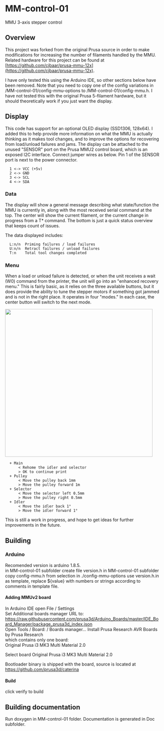 # MM-control-01
MMU 3-axis stepper control

## Overview
This project was forked from the original Prusa source in order to make modifications for increasing the number of filaments handled by the MMU. Related hardware for this project can be found at [https://github.com/cjbaar/prusa-mmu-12x](https://github.com/cjbaar/prusa-mmu-12x).

I have only tested this using the Arduino IDE, so other sections below have been removed. Note that you need to copy one of the config variations in /MM-control-01/config-mmu-options to /MM-control-01/config-mmu.h. I have not tested this with the original Prusa 5-filament hardware, but it should theoretically work if you just want the display.

## Display
This code has support for an optional OLED display (SSD1306, 128x64). I added this to help provide more information on what the MMU is actually thinking as it makes tool changes, and to improve the options for recovering from load/unload failures and jams. The display can be attached to the unused "SENSOR" port on the Prusa MMU2 control board, which is an exposed I2C interface. Connect jumper wires as below. Pin 1 of the SENSOR port is next to the power connector.
```
  1 <-> VCC (+5v)
  2 <-> GND
  3 <-> SCL
  4 <-> SDA
```
### Data
The display will show a general message describing what state/function the MMU is currently in, along with the most received serial command at the top. The center will show the current filament, or the current change in progress from a T* command. The bottom is just a quick status overview that keeps count of issues.

The data displayed includes:
```
  L:n/n  Priming failures / load failures
  U:n/n  Retract failures / unload failures
  T:n    Total tool changes completed
```

### Menu
When a load or unload failure is detected, or when the unit receives a wait (W0) command from the printer, the unit will go into an "enhanced recovery menu." This is fairly basic, as it relies on the three available buttons, but it does provide the ability to tune the stepper motors if something got jammed and is not in the right place. It operates in four "modes." In each case, the center button will switch to the next mode.

<img src="https://github.com/cjbaar/prusa-mmu-12x/blob/master/img/change.jpeg" width="480" />

```
  + Main
      < Rehome the idler and selector
      > OK to continue print
  + Pulley
      < Move the pulley back 1mm
      > Move the pulley forward 1m
  + Selector
      < Move the selector left 0.5mm
      > Move the pulley right 0.5mm
  + Idler
      < Move the idler back 1°
      > Move the idler forward 1°
```
This is still a work in progress, and hope to get ideas for further improvements in the future.

## Building
### Arduino
Recomended version is arduino 1.8.5.  
in MM-control-01 subfolder create file version.h
in MM-control-01 subfolder copy config-mmu.h from selection in ./config-mmu-options
use version.h.in as template, replace ${value} with numbers or strings according to comments in template file.  

#### Adding MMUv2 board
In Arduino IDE open File / Settings  
Set Additional boards manager URL to:  
https://raw.githubusercontent.com/prusa3d/Arduino_Boards/master/IDE_Board_Manager/package_prusa3d_index.json  
Open Tools / Board: / Boards manager...
Install Prusa Research AVR Boards by Prusa Research  
which contains only one board:  
Original Prusa i3 MK3 Multi Material 2.0

Select board Original Prusa i3 MK3 Multi Material 2.0

Bootloader binary is shipped with the board, source is located at https://github.com/prusa3d/caterina
#### Build
click verify to build

## Building documentation
Run doxygen in MM-control-01 folder.
Documentation is generated in Doc subfolder.
